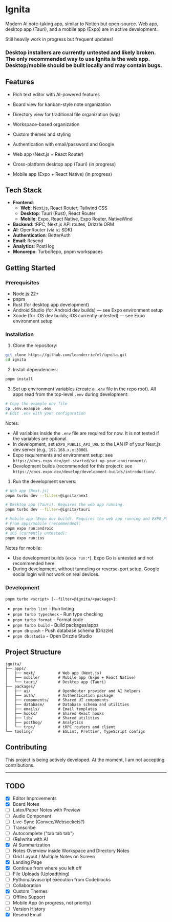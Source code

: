 # Ignita

Modern AI note-taking app, similar to Notion but open-source.
Web app, desktop app (Tauri), and a mobile app (Expo) are in active development.

Still heavily work in progress but frequent updates!

### Desktop installers are currently untested and likely broken. The only recommended way to use Ignita is the web app. Desktop/mobile should be built locally and may contain bugs.

## Features

- Rich text editor with AI-powered features
- Board view for kanban-style note organization
- Directory view for traditional file organization (wip)
- Workspace-based organization
- Custom themes and styling
- Authentication with email/password and Google

- Web app (Next.js + React Router)
- Cross-platform desktop app (Tauri) (in progress)
- Mobile app (Expo + React Native) (in progress)

## Tech Stack

- **Frontend**:
  - **Web**: Next.js, React Router, Tailwind CSS
  - **Desktop**: Tauri (Rust), React Router
  - **Mobile**: Expo, React Native, Expo Router, NativeWind
- **Backend**: tRPC, Next.js API routes, Drizzle ORM
- **AI**: OpenRouter (via `ai` SDK)
- **Authentication**: BetterAuth
- **Email**: Resend
- **Analytics**: PostHog
- **Monorepo**: TurboRepo, pnpm workspaces

## Getting Started

### Prerequisites

- Node.js 22+
- pnpm
- Rust (for desktop app development)
- Android Studio (for Android dev builds) — see Expo environment setup
- Xcode (for iOS dev builds; iOS currently untested) — see Expo environment setup

### Installation

1. Clone the repository:

```bash
git clone https://github.com/leanderriefel/ignita.git
cd ignita
```

2. Install dependencies:

```bash
pnpm install
```

3. Set up environment variables (create a `.env` file in the repo root). All apps read from the top-level `.env` during development:

```bash
# Copy the example env file
cp .env.example .env
# Edit .env with your configuration
```

Notes:

- All variables inside the `.env` file are required for now. It is not tested if the variables are optional.
- In development, set `EXPO_PUBLIC_API_URL` to the LAN IP of your Next.js dev server (e.g., `192.168.x.x:3000`).
- Expo requirements and environment setup: see `https://docs.expo.dev/get-started/set-up-your-environment/`.
- Development builds (recommended for this project): see `https://docs.expo.dev/develop/development-builds/introduction/`.

1. Run the development servers:

```bash
# Web app (Next.js)
pnpm turbo dev --filter=@ignita/next

# Desktop app (Tauri). Requires the web app running.
pnpm turbo dev --filter=@ignita/tauri

# Mobile app (Expo dev build). Requires the web app running and EXPO_PUBLIC_API_URL pointing to your LAN IP.
# From apps/mobile (recommended):
pnpm expo run:android
# iOS (currently untested):
pnpm expo run:ios
```

Notes for mobile:

- Use development builds (`expo run:*`). Expo Go is untested and not recommended here.
- During development, without tunneling or reverse-port setup, Google social login will not work on real devices.

### Development

`pnpm turbo <script> [--filter=@ignita/<package>]`:

- `pnpm turbo lint` - Run linting
- `pnpm turbo typecheck` - Run type checking
- `pnpm turbo format` - Format code
- `pnpm turbo build` - Build packages/apps
- `pnpm db:push` - Push database schema (Drizzle)
- `pnpm db:studio` - Open Drizzle Studio

## Project Structure

```
ignita/
├── apps/
│   ├── next/          # Web app (Next.js)
│   ├── mobile/        # Mobile app (Expo + React Native)
│   └── tauri/         # Desktop app (Tauri)
├── packages/
│   ├── ai/            # OpenRouter provider and AI helpers
│   ├── auth/          # Authentication package
│   ├── components/    # Shared UI components
│   ├── database/      # Database schema and utilities
│   ├── emails/        # Email templates
│   ├── hooks/         # Shared React hooks
│   ├── lib/           # Shared utilities
│   ├── posthog/       # Analytics
│   └── trpc/          # tRPC routers and client
└── tooling/           # ESLint, Prettier, TypeScript configs
```

## Contributing

This project is being actively developed. At the moment, I am not accepting contributions.

---

## TODO

- [x] Editor Improvements
- [x] Board Notes
- [ ] Latex/Paper Notes with Preview
- [ ] Audio Component
- [ ] Live-Sync (Convex/Websockets?)
- [ ] Transcribe
- [ ] Autocomplete ("tab tab tab")
- [ ] (Re)write with AI
- [x] AI Summarization
- [ ] Notes Overview inside Workspace and Directory Notes
- [ ] Grid Layout / Multiple Notes on Screen
- [x] Landing Page
- [x] Continue from where you left off
- [ ] File Uploads (Uploadthing)
- [ ] Python/Javascript execution from Codeblocks
- [ ] Collaboration
- [x] Custom Themes
- [ ] Offline Support
- [ ] Mobile App (in progress, not priority)
- [ ] Version History
- [x] Resend Email
